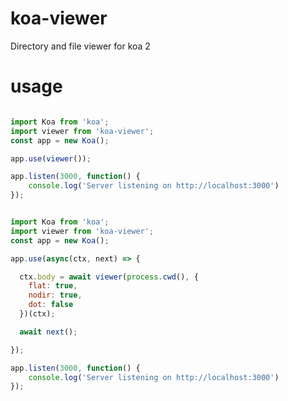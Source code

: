 # koa-viewer
Directory and file viewer for koa 2


# usage
```javascript

import Koa from 'koa';
import viewer from 'koa-viewer';
const app = new Koa();

app.use(viewer());

app.listen(3000, function() {
    console.log('Server listening on http://localhost:3000')
});

```

```javascript

import Koa from 'koa';
import viewer from 'koa-viewer';
const app = new Koa();

app.use(async(ctx, next) => {

  ctx.body = await viewer(process.cwd(), {
    flat: true,
    nodir: true,
    dot: false
  })(ctx);

  await next();

});

app.listen(3000, function() {
    console.log('Server listening on http://localhost:3000')
});

```

